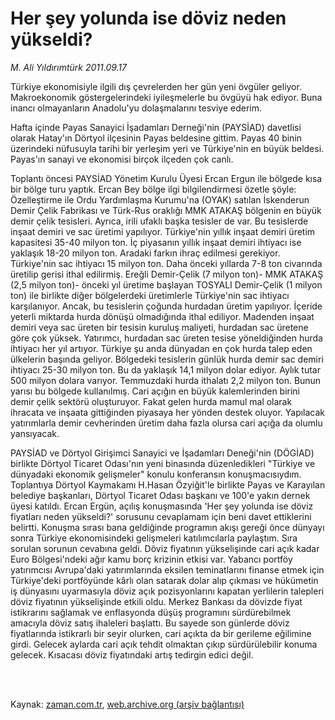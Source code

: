 # Her şey yolunda ise döviz neden yükseldi?

*M. Ali Yıldırımtürk 2011.09.17*

<td class="columnist-detail">
<p>Türkiye ekonomisiyle ilgili dış çevrelerden her gün yeni övgüler geliyor. Makroekonomik göstergelerindeki iyileşmelerle bu övgüyü hak ediyor. Buna inancı olmayanların Anadolu'yu dolaşmalarını tesviye ederim.</p>
<p>
<div id="haberMetinDiv">
<p> Hafta içinde Payas Sanayici İşadamları Derneği'nin (PAYSİAD) davetlisi olarak Hatay'ın Dörtyol ilçesinin Payas beldesine gittim. Payas 40 binin üzerindeki nüfusuyla tarihi bir yerleşim yeri ve Türkiye'nin en büyük beldesi. Payas'ın sanayi ve ekonomisi birçok ilçeden çok canlı.
<p> Toplantı öncesi PAYSİAD Yönetim Kurulu Üyesi Ercan Ergun ile bölgede kısa bir bölge turu yaptık. Ercan Bey bölge ilgi bilgilendirmesi özetle şöyle: Özelleştirme ile Ordu Yardımlaşma Kurumu'na (OYAK) satılan İskenderun Demir Çelik Fabrikası ve Türk-Rus oraklığı MMK ATAKAŞ bölgenin en büyük demir çelik tesisleri. Ayrıca, irili ufaklı başka tesisler de var. Bu tesislerde inşaat demiri ve sac üretimi yapılıyor. Türkiye'nin yıllık inşaat demiri üretim kapasitesi 35-40 milyon ton. İç piyasanın yıllık inşaat demiri ihtiyacı ise yaklaşık 18-20 milyon ton. Aradaki farkın ihraç edilmesi gerekiyor. Türkiye'nin sac ihtiyacı 15 milyon ton. Daha önceki yıllarda 7-8 ton civarında üretilip gerisi ithal edilirmiş. Ereğli Demir-Çelik (7 milyon ton)- MMK ATAKAŞ (2,5 milyon ton)- önceki yıl üretime başlayan TOSYALI Demir-Çelik (1 milyon ton) ile birlikte diğer bölgelerdeki üretimlerle Türkiye'nin sac ihtiyacı karşılanıyor. Ancak, bu tesislerin çoğunda hurdadan üretim yapılıyor. İçeride yeterli miktarda hurda dönüşü olmadığında ithal ediliyor. Madenden inşaat demiri veya sac üreten bir tesisin kuruluş maliyeti, hurdadan sac üretene göre çok yüksek. Yatırımcı, hurdadan sac üreten tesise yöneldiğinden hurda ihtiyacı her yıl artıyor. Türkiye şu anda dünyadan en çok hurda talep eden ülkelerin başında geliyor. Bölgedeki tesislerin günlük hurda demir sac demiri ihtiyacı 25-30 milyon ton. Bu da yaklaşık 14,1 milyon dolar ediyor. Aylık tutar 500 milyon dolara varıyor. Temmuzdaki hurda ithalatı 2,2 milyon ton. Bunun yarısı bu bölgede kullanılmış. Cari açığın en büyük kalemlerinden birini demir çelik sektörü oluşturuyor. Fakat gelen hurda mamul mal olarak ihracata ve inşaata gittiğinden piyasaya her yönden destek oluyor. Yapılacak yatırımlarla demir cevherinden üretim daha fazla olursa cari açığa da olumlu yansıyacak.
<p> PAYSİAD ve Dörtyol Girişimci Sanayici ve İşadamları Deneği'nin (DÖGİAD) birlikte Dörtyol Ticaret Odası'nın yeni binasında düzenledikleri "Türkiye ve dünyadaki ekonomik gelişmeler" konulu konferansın konuşmacısıydım. Toplantıya Dörtyol Kaymakamı H.Hasan Özyiğit'le birlikte Payas ve Karayılan belediye başkanları, Dörtyol Ticaret Odası başkanı ve 100'e yakın dernek üyesi katıldı. Ercan Ergün, açılış konuşmasında 'Her şey yolunda ise döviz fiyatları neden yükseldi?' sorusunu cevaplamam için beni davet ettiklerini belirtti. Konuşma sırası bana geldiğinde programın akışı gereği önce dünyayı sonra Türkiye ekonomisindeki gelişmeleri katılımcılarla paylaştım. Sıra sorulan sorunun cevabına geldi. Döviz fiyatının yükselişinde cari açık kadar Euro Bölgesi'ndeki ağır kamu borç krizinin etkisi var. Yabancı portföy yatırımcısı Avrupa'daki yatırımlarında eksilen teminatlarını finanse etmek için Türkiye'deki portföyünde kârlı olan satarak dolar alıp çıkması ve hükümetin iş dünyasını uyarmasıyla döviz açık pozisyonlarını kapatan yerlilerin talepleri döviz fiyatının yükselişinde etkili oldu. Merkez Bankası da dövizde fiyat istikrarını sağlamak ve enflasyonda düşüş programını sürdürebilmek amacıyla döviz satış ihaleleri başlattı. Bu sayede son günlerde döviz fiyatlarında istikrarlı bir seyir olurken, cari açıkta da bir gerileme eğilimine girdi. Gelecek aylarda cari açık tehdit olmaktan çıkıp sürdürülebilir konuma gelecek. Kısacası döviz fiyatındaki artış tedirgin edici değil.</p></p></p></div>
</p>


<p><br>
		 </br></p></td>

Kaynak: [zaman.com.tr](http://zaman.com.tr/yazar.do?yazino=1180557), [web.archive.org (arşiv bağlantısı)](http://web.archive.org/web/20111224185251/http://www.zaman.com.tr:80/yazar.do?yazino=1180557)
